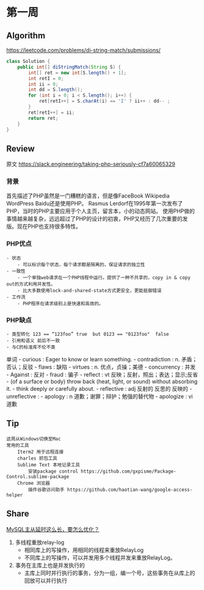 # 第一周

## Algorithm
https://leetcode.com/problems/di-string-match/submissions/
```java
class Solution {
    public int[] diStringMatch(String S) {
        int[] ret = new int[S.length() + 1];
        int retI = 0;
        int ii = 0;
        int dd = S.length();
        for (int i = 0; i < S.length(); i++) {
            ret[retI++] = S.charAt(i) == 'I' ? ii++ : dd-- ;
        }
        ret[retI++] = ii;
        return ret;
    }
}
```
## Review
原文 https://slack.engineering/taking-php-seriously-cf7a60065329

### 背景
首先描述了PHP虽然是一门糟糕的语言，但是像FaceBook Wikipedia WordPress Baidu还是使用PHP。
Rasmus Lerdorf在1995年第一次发布了PHP，当时的PHP主要应用于个人主页，留言本，小的动态网站。
使用PHP做的事情越来越复杂，远远超过了PHP的设计的初衷，PHP又经历了几次重要的发版。现在PHP也支持很多特性。

### PHP优点
    - 状态
        - 可以标识每个状态，每个请求都是隔离的，保证请求的独立性
    - 一致性
        - 一个单独web请求在一个PHP线程中运行。提供了一种不共享的，copy in & copy out的方式利用并发性。
        - 比大多数使用lock-and-shared-state方式更安全，更能抵御错误
    - 工作流
        - PHP程序在请求级别上是快速和高效的。
### PHP缺点
    - 类型转化 123 == “123foo” true  but 0123 == "0123foo"  false
    - 引用和语义 前后不一致
    - 与C的标准库不伦不类

单词
    - curious : Eager to know or learn something.
    - contradiction : n. 矛盾；否认；反驳
    - flaws : 缺陷
    - virtues : n. 优点，贞操；美德
    - concurrency : 并发
    - Against : 反对
    - fraud : 骗子
    - reflect : vt 反映；反射，照出；表达；显示;反省
    -             (of a surface or body) throw back (heat, light, or sound) without absorbing it.
    -             think deeply or carefully about.
    - reflective : adj 反射的 反思的 反映的
    - unreflective :
    - apology : n 道歉；谢罪；辩护；勉强的替代物
    - apologize : vi 道歉


## Tip
    这周从Windows切换至Mac
    常用的工具
        Iterm2 用于远程连接
        charles 抓包工具
        Sublime Text 本地记录工具
            安装package control https://github.com/gxpisme/Package-Control.sublime-package
        Chrome 浏览器
            插件谷歌访问助手 https://github.com/haotian-wang/google-access-helper
## Share
<a href="https://mp.weixin.qq.com/s/pP2f7CYbT7ftM0tvk9c4mQ">MySQL主从延时这么长，要怎么优化？</a>
1. 多线程重放relay-log
    * 相同库上的写操作，用相同的线程来重放RelayLog
    * 不同库上的写操作，可以并发用多个线程并发来重放RelayLog。
2. 事务在主库上也是并发执行的
    * 主库上同时并行执行的事务，分为一组，编一个号，这些事务在从库上的回放可以并行执行

